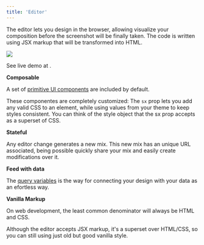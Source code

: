 ```yaml
---
title: 'Editor'
---
```


The editor lets you design in the browser, allowing visualize your composition before the screenshot will be finally taken. The code is written using JSX markup that will be transformed into HTML.

![](https://cdn.microlink.io/docs/cards-editor.png)

<Figcaption>See live demo at <Link href='https://cards.microlink.io/editor/?preset=simple&p=2gE1PD4KICA8c3R5bGUgY2hpbGRyZW49e2AgICAgCiAgICAuY29udGVudCB7CiAgICAgIGRpc3BsYXk6IGZsZXg7CiAgICAgIGp1c3RpZnktY29udGVudDogY2VudGVyOwogICAgICBhbGlnbi1pdGVtczogY2VudGVyOwogICAgICBiYWNrZ3JvdW5kOiBibGFjazsKICAgICAgY29sb3I6IHdoaXRlOwogICAgICBmbGV4LWRpcmVjdGlvbjogY29sdW1uOwogICAgfQogIGB9Lz4KICA8ZGl2IGNsYXNzTmFtZT0iY29udGVudCI-CiAgICA8aDE-e3F1ZXJ5LmhlYWRsaW5lfTwvaDE-CiAgICA8aDM-e3F1ZXJ5LmNhcHRpb259PC9oMz4KICA8L2Rpdj4KPC8-' children='Microlink Cards' />.</Figcaption>

**Composable**

A set of [primitive UI components](https://theme-ui.com/components) are included by default.

These componentes are completely customized: The `sx` prop lets you add any valid CSS to an element, while using values from your theme to keep styles consistent. You can think of the style object that the sx prop accepts as a superset of CSS.

**Stateful**

Any editor change generates a new mix. This new mix has an unique URL associated, being possible quickly share your mix and easily create modifications over it.

**Feed with data**

The [query variables](/docs/cards/getting-started/query-variables) is the way for connecting your design with your data as an efortless way.

**Vanilla Markup**

On web development, the least common denominator will always be HTML and CSS.

Although the editor accepts JSX markup, it's a superset over HTML/CSS, so you can still using just old but good vanilla style.
